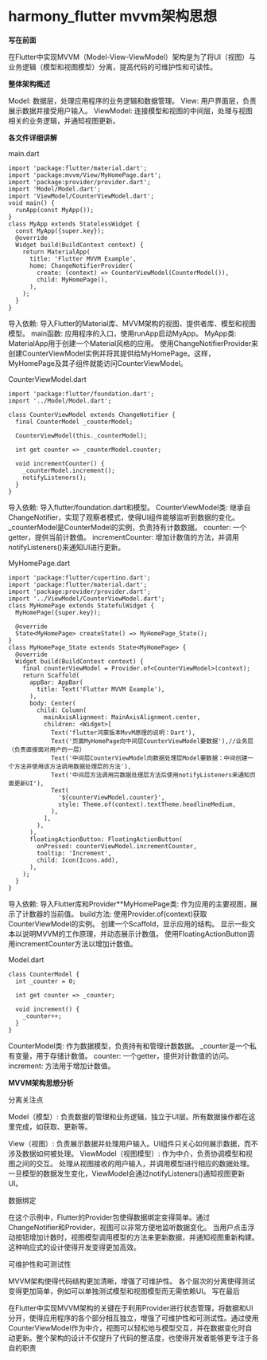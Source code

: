 # harmony_flutter **mvvm架构思想**

**写在前面**

在Flutter中实现MVVM（Model-View-ViewModel）架构是为了将UI（视图）与业务逻辑（模型和视图模型）分离，提高代码的可维护性和可读性。

**整体架构概述**

Model: 数据层，处理应用程序的业务逻辑和数据管理。
View: 用户界面层，负责展示数据并接受用户输入。
ViewModel: 连接模型和视图的中间层，处理与视图相关的业务逻辑，并通知视图更新。



**各文件详细讲解**

main.dart

```
import 'package:flutter/material.dart';
import 'package:mvvm/View/MyHomePage.dart';
import 'package:provider/provider.dart';
import 'Model/Model.dart';
import 'ViewModel/CounterViewModel.dart';
void main() {
  runApp(const MyApp());
}
class MyApp extends StatelessWidget {
  const MyApp({super.key});
  @override
  Widget build(BuildContext context) {
    return MaterialApp(
      title: 'Flutter MVVM Example',
      home: ChangeNotifierProvider(
        create: (context) => CounterViewModel(CounterModel()),
        child: MyHomePage(),
      ),
    );
  }
}
```

导入依赖: 导入Flutter的Material库、MVVM架构的视图、提供者库、模型和视图模型。
main函数: 应用程序的入口，使用runApp启动MyApp。
MyApp类:
MaterialApp用于创建一个Material风格的应用。
使用ChangeNotifierProvider来创建CounterViewModel实例并将其提供给MyHomePage。这样，MyHomePage及其子组件就能访问CounterViewModel。

CounterViewModel.dart

```
import 'package:flutter/foundation.dart';
import '../Model/Model.dart';

class CounterViewModel extends ChangeNotifier {
  final CounterModel _counterModel;

  CounterViewModel(this._counterModel);

  int get counter => _counterModel.counter;

  void incrementCounter() {
    _counterModel.increment();
    notifyListeners();
  }
}
```

导入依赖: 导入flutter/foundation.dart和模型。
CounterViewModel类:
继承自ChangeNotifier，实现了观察者模式，使得UI组件能够监听到数据的变化。
_counterModel是CounterModel的实例，负责持有计数数据。
counter: 一个getter，提供当前计数值。
incrementCounter: 增加计数值的方法，并调用notifyListeners()来通知UI进行更新。

MyHomePage.dart

```
import 'package:flutter/cupertino.dart';
import 'package:flutter/material.dart';
import 'package:provider/provider.dart';
import '../ViewModel/CounterViewModel.dart';
class MyHomePage extends StatefulWidget {
  MyHomePage({super.key});

  @override
  State<MyHomePage> createState() => MyHomePage_State();
}
class MyHomePage_State extends State<MyHomePage> {
  @override
  Widget build(BuildContext context) {
    final counterViewModel = Provider.of<CounterViewModel>(context);
    return Scaffold(
      appBar: AppBar(
        title: Text('Flutter MVVM Example'),
      ),
      body: Center(
        child: Column(
          mainAxisAlignment: MainAxisAlignment.center,
          children: <Widget>[
            Text('flutter鸿蒙版本MvvM原理的说明：Dart'),
            Text('页面MyHomePage向中间层CounterViewModel要数据'),//业务层（负责直接面对用户的一层）
            Text('中间层CounterViewModel向数据处理层Model要数据：中间创建一个方法并使用该方法调用数据处理层的方法'),
            Text('中间层方法调用完数据处理层方法后使用notifyListeners来通知页面更新UI'),
            Text(
              '${counterViewModel.counter}',
              style: Theme.of(context).textTheme.headlineMedium,
            ),
          ],
        ),
      ),
      floatingActionButton: FloatingActionButton(
        onPressed: counterViewModel.incrementCounter,
        tooltip: 'Increment',
        child: Icon(Icons.add),
      ),
    );
  }
}
```

导入依赖: 导入Flutter库和Provider**MyHomePage类:
作为应用的主要视图，展示了计数器的当前值。
build方法:
使用Provider.of<CounterViewModel>(context)获取CounterViewModel的实例。
创建一个Scaffold，显示应用的结构。
显示一些文本以说明MVVM的工作原理，并动态展示计数值。
使用FloatingActionButton调用incrementCounter方法以增加计数值。

Model.dart

```
class CounterModel {
  int _counter = 0;

  int get counter => _counter;

  void increment() {
    _counter++;
  }
}
```

CounterModel类:
作为数据模型，负责持有和管理计数数据。
_counter是一个私有变量，用于存储计数值。
counter: 一个getter，提供对计数值的访问。
increment: 方法用于增加计数值。



**MVVM架构思想分析**

分离关注点

Model（模型）:
负责数据的管理和业务逻辑，独立于UI层。所有数据操作都在这里完成，如获取、更新等。



View（视图）:
负责展示数据并处理用户输入。UI组件只关心如何展示数据，而不涉及数据如何被处理。
ViewModel（视图模型）:
作为中介，负责协调模型和视图之间的交互。
处理从视图接收的用户输入，并调用模型进行相应的数据处理。
一旦模型的数据发生变化，ViewModel会通过notifyListeners()通知视图更新UI。

数据绑定

在这个示例中，Flutter的Provider包使得数据绑定变得简单。通过ChangeNotifier和Provider，视图可以非常方便地监听数据变化。
当用户点击浮动按钮增加计数时，视图模型调用模型的方法来更新数据，并通知视图重新构建。这种响应式的设计使得开发变得更加高效。



可维护性和可测试性

MVVM架构使得代码结构更加清晰，增强了可维护性。
各个层次的分离使得测试变得更加简单，例如可以单独测试模型和视图模型而无需依赖UI。
写在最后



在Flutter中实现MVVM架构的关键在于利用Provider进行状态管理，将数据和UI分开，使得应用程序的各个部分相互独立，增强了可维护性和可测试性。通过使用CounterViewModel作为中介，视图可以轻松地与模型交互，并在数据变化时自动更新。整个架构的设计不仅提升了代码的整洁度，也使得开发者能够更专注于各自的职责
